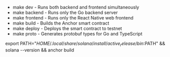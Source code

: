   - make dev - Runs both backend and frontend simultaneously
  - make backend - Runs only the Go backend server
  - make frontend - Runs only the React Native web frontend
  - make build - Builds the Anchor smart contract
  - make deploy - Deploys the smart contract to testnet
  - make proto - Generates protobuf types for Go and TypeScript

export PATH="$HOME/.local/share/solana/install/active_release/bin:$PATH" && solana --version && anchor build

